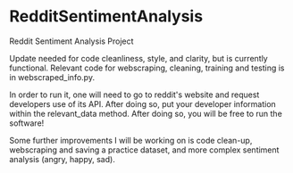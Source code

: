 # RedditSentimentAnalysis
Reddit Sentiment Analysis Project

Update needed for code cleanliness, style, and clarity, but is currently functional.
Relevant code for webscraping, cleaning, training and testing is in webscraped_info.py.

In order to run it, one will need to go to reddit's website and request developers use of its API. After doing so, put your developer information within the relevant_data method. After doing so, you will be free to run the software!

Some further improvements I will be working on is code clean-up, webscraping and saving a practice dataset, and more complex sentiment analysis (angry, happy, sad).
